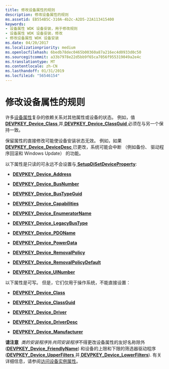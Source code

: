 ```yaml
---
title: 修改设备属性的规则
description: 修改设备属性的规则
ms.assetid: EB554B5C-310A-4b2c-A2D5-22A113415400
keywords:
- 设备属性 WDK 设备安装，用于修改规则
- 设备属性 WDK 设备安装，修改
- 修改设备属性 WDK 设备安装
ms.date: 04/20/2017
ms.localizationpriority: medium
ms.openlocfilehash: 6bedb78dec0465b00360a87a216ec4d0933d0c50
ms.sourcegitcommit: a33b7978e22d5bb9f65ca7056f955319049a2e4c
ms.translationtype: MT
ms.contentlocale: zh-CN
ms.lasthandoff: 01/31/2019
ms.locfileid: "56546154"
---
```

# <a name="rules-for-modifying-device-properties"></a>修改设备属性的规则


许多[设备属性](device-properties.md)复杂的依赖关系对其他属性或设备的状态。 例如，值[ **DEVPKEY_Device_Class** ](https://msdn.microsoft.com/library/windows/hardware/ff542385)并[ **DEVPKEY_Device_ClassGuid** ](https://msdn.microsoft.com/library/windows/hardware/ff542388)必须在与另一个保持一致。

保留属性的直接修改可能使设备安装状态无效。 例如，如果[ **DEVPKEY_Device_DeviceDesc** ](https://msdn.microsoft.com/library/windows/hardware/ff542407)已更改，系统可能会中断 （例如备份、 驱动程序回滚和 Windows Update） 的功能。

以下属性是只读的可永远不会设置与[ **SetupDiSetDeviceProperty**](https://msdn.microsoft.com/library/windows/hardware/ff552163):

-   [**DEVPKEY_Device_Address**](https://msdn.microsoft.com/library/windows/hardware/ff542359)

-   [**DEVPKEY_Device_BusNumber**](https://msdn.microsoft.com/library/windows/hardware/ff542364)

-   [**DEVPKEY_Device_BusTypeGuid**](https://msdn.microsoft.com/library/windows/hardware/ff542371)

-   [**DEVPKEY_Device_Capabilities**](https://msdn.microsoft.com/library/windows/hardware/ff542373)

-   [**DEVPKEY_Device_EnumeratorName**](https://msdn.microsoft.com/library/windows/hardware/ff542489)

-   [**DEVPKEY_Device_LegacyBusType**](https://msdn.microsoft.com/library/windows/hardware/ff542541)

-   [**DEVPKEY_Device_PDOName**](https://msdn.microsoft.com/library/windows/hardware/ff542580)

-   [**DEVPKEY_Device_PowerData**](https://msdn.microsoft.com/library/windows/hardware/ff542586)

-   [**DEVPKEY_Device_RemovalPolicy**](https://msdn.microsoft.com/library/windows/hardware/ff542597)

-   [**DEVPKEY_Device_RemovalPolicyDefault**](https://msdn.microsoft.com/library/windows/hardware/ff542603)

-   [**DEVPKEY_Device_UINumber**](https://msdn.microsoft.com/library/windows/hardware/ff542660)

以下属性是可写。 但是，它们仅用于操作系统，不能直接设置：

-   [**DEVPKEY_Device_Class**](https://msdn.microsoft.com/library/windows/hardware/ff542385)

-   [**DEVPKEY_Device_ClassGuid**](https://msdn.microsoft.com/library/windows/hardware/ff542388)

-   [**DEVPKEY_Device_Driver**](https://msdn.microsoft.com/library/windows/hardware/ff542427)

-   [**DEVPKEY_Device_DriverDesc**](https://msdn.microsoft.com/library/windows/hardware/ff542436)

-   [**DEVPKEY_Device_Manufacturer**](https://msdn.microsoft.com/library/windows/hardware/ff542558)

**请注意**  *类的安装程序*并*共同安装程序*不得更改设备属性的友好名称除外 ([**DEVPKEY_Device_FriendlyName**](https://msdn.microsoft.com/library/windows/hardware/ff542502)) 和设备的上限和下限的筛选器驱动程序 ([**DEVPKEY_Device_UpperFilters** ](https://msdn.microsoft.com/library/windows/hardware/ff542667)并[ **DEVPKEY_Device_LowerFilters**](https://msdn.microsoft.com/library/windows/hardware/ff542554)). 有关详细信息，请参阅[访问设备实例属性](accessing-device-instance-properties--windows-vista-and-later-.md)。

 

 

 





